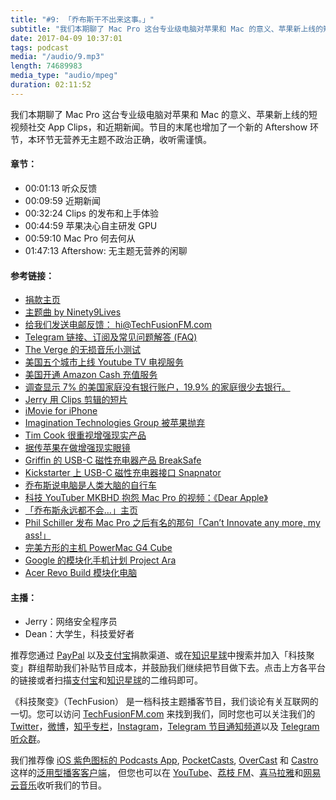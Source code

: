 ```yaml
---
title: "#9: 「乔布斯干不出来这事。」"
subtitle: "我们本期聊了 Mac Pro 这台专业级电脑对苹果和 Mac 的意义、苹果新上线的短视频社交 App Clips，和近期新闻。节目的末尾也增加了一个新的 Aftershow 环节，本环节无营养无主题不政治正确，收听需谨慎。"
date: 2017-04-09 10:37:01
tags: podcast
media: "/audio/9.mp3"
length: 74689983 
media_type: "audio/mpeg"
duration: 02:11:52
---
```


我们本期聊了 Mac Pro 这台专业级电脑对苹果和 Mac 的意义、苹果新上线的短视频社交 App Clips，和近期新闻。节目的末尾也增加了一个新的 Aftershow 环节，本环节无营养无主题不政治正确，收听需谨慎。

#### 章节：

- 00:01:13 听众反馈
- 00:09:59 近期新闻
- 00:32:24 Clips 的发布和上手体验
- 00:44:59 苹果决心自主研发 GPU
- 00:59:10 Mac Pro 何去何从
- 01:47:13 Aftershow: 无主题无营养的闲聊

#### 参考链接：

- [捐款主页](https://techfusionfm.com/donate)
- [主题曲 by Ninety9Lives](http://99l.tv/BleedingThroughYU)
- [给我们发送电邮反馈： hi@TechFusionFM.com](mailto:hi@techfusionfm.com)
- [Telegram 链接、订阅及常见问题解答 (FAQ)](https://techfusionfm.com/faq)
- [The Verge 的无损音乐小测试](http://www.theverge.com/2017/4/5/15168340/lossless-audio-music-compression-test-spotify-hi-fi-tidal )
- [美国五个城市上线 Youtube TV 电视服务](https://www.macrumors.com/2017/04/05/youtube-tv-streaming-tv-service-launches/ )
- [美国开通 Amazon Cash 充值服务](http://www.theverge.com/2017/4/3/15161000/amazon-cash-account-balance-direct-deposit-retail-store-barcode)
- [调查显示 7% 的美国家庭没有银行账户，19.9% 的家庭很少去银行。](https://www.fdic.gov/householdsurvey/)
- [Jerry 用 Clips 剪辑的短片](https://twitter.com/TechFusionFM/status/850061023801376772/video/1)
- [iMovie for iPhone](https://youtu.be/z__jxoczNWc?t=31m37s)
- [Imagination Technologies Group 被苹果抛弃](https://www.fool.com/investing/2017/04/06/apple-ditching-imagination-should-scare-nvidia-and.aspx)
- [Tim Cook 很重视增强现实产品](https://9to5mac.com/2017/02/10/apple-tim-cook-ar-iphone/)
- [据传苹果在做增强现实眼镜](http://www.macworld.co.uk/feature/apple/apple-ar-rumours-vr-rumours-augmented-reality-glasses-release-date-features-2017-3601447/)
- [Griffin 的 USB-C 磁性充电器产品 BreakSafe](https://www.amazon.com/Griffin-BreakSafe-Magnetic-Breakaway-Chromebook/dp/B01CQTK6GU)
- [Kickstarter 上 USB-C 磁性充电器接口 Snapnator](https://www.kickstarter.com/projects/436147229/snapnator-your-macbook-snap-feature-is-back/)
- [乔布斯说电脑是人类大脑的自行车](https://www.youtube.com/watch?v=ob_GX50Za6c )
- [科技 YouTuber MKBHD 抱怨 Mac Pro 的视频：《Dear Apple》](https://www.youtube.com/watch?v=HRgtHE9_3KU )
- [「乔布斯永远都不会…」主页](http://stevejobswouldnever.com)
- [Phil Schiller 发布 Mac Pro 之后有名的那句「Can’t Innovate any more, my ass!」](https://www.youtube.com/watch?v=HujoDX_JZmY)
- [完美方形的主机 PowerMac G4 Cube](https://en.wikipedia.org/wiki/Power_Mac_G4_Cube)
- [Google 的模块化手机计划 Project Ara](http://www.theverge.com/2016/9/2/12775922/google-project-ara-modular-phone-suspended-confirm)
- [Acer Revo Build 模块化电脑](http://www.pcworld.com/article/2979082/ifa/acer-revo-build-uses-stackable-blocks-to-build-a-computer.html)

#### 主播：

- Jerry：网络安全程序员
- Dean：大学生，科技爱好者

推荐您通过 [PayPal](https://paypal.me/techfusionfm/5) 以及[支付宝](HTTPS://QR.ALIPAY.COM/FKX09288AJOENI0MVZXM12)捐款渠道、或在[知识星球](https://www.xiaomiquan.com)中搜索并加入「科技聚变」群组帮助我们补贴节目成本，并鼓励我们继续把节目做下去。点击上方各平台的链接或者扫描[支付宝](https://techfusionfm.com/images/QR.JPG)和[知识星球](https://t.zsxq.com/IEmEM3f)的二维码即可。

《科技聚变》（TechFusion） 是一档科技主题播客节目，我们谈论有关互联网的一切。您可以访问 [TechFusionFM.com](https://TechFusionFM.com) 来找到我们，同时您也可以关注我们的 [Twitter](http://twitter.com/TechFusionFM)，[微博](http://weibo.com/TechFusionFM)，[知乎专栏](https://zhuanlan.zhihu.com/TechFusion)，[Instagram](http://instagram.com/TechFusionFM)，[Telegram 节目通知频道](https://t.me/TechFusionFM)以及 [Telegram 听众群](https://t.me/TechFusionChat)。

我们推荐像 [iOS 紫色图标的 Podcasts App](https://itunes.apple.com/cn/podcast/id1202658654), [PocketCasts](http://pca.st/podcast/28fcd200-cc7c-0134-10da-25324e2a541d), [OverCast](https://overcast.fm) 和 [Castro](http://supertop.co/castro/) 这样的[泛用型播客客户端](https://techfusionfm.com/faq)， 但您也可以在 [YouTube](https://www.youtube.com/channel/UC6uvHf21Tjm5lepw6P2Ki-Q)、[荔枝 FM](https://www.lizhi.fm/1494013/)、[喜马拉雅](http://www.ximalaya.com/72456289/album/6648521)和[网易云音乐](http://music.163.com/#/djradio?id=347498120)收听我们的节目。